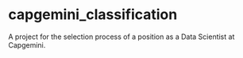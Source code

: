 # capgemini_classification
 A project for the selection process of a position as a Data Scientist at Capgemini.

